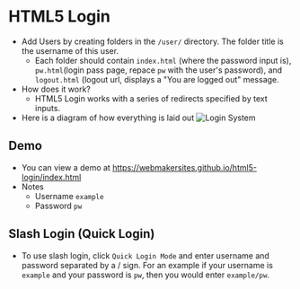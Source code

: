 
   # HTML5 Login
- Add Users by creating folders in the `/user/` directory. The folder title is the username of this user.
	-	Each folder should contain `index.html` (where the password input is), `pw.html`(login pass page, repace `pw` with the user's password), and `logout.html` (logout url, displays a "You are logged out" message.
- How does it work?
	- HTML5 Login works with a series of redirects specified by text inputs.
- Here is a diagram of how everything is laid out
![Login System](https://gcdn.pbrd.co/images/xkpjCBudn1uR.png?o=1)
## Demo
- You can view a demo at https://webmakersites.github.io/html5-login/index.html 
- Notes
	- Username `example`
	- Password `pw`
## Slash Login (Quick Login)

- To use slash login, click `Quick Login Mode` and enter username and password separated by a / sign. For an example if your username is `example` and your password is `pw`, then you would enter `example/pw`.
